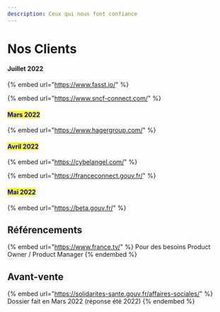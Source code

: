 ```yaml
---
description: Ceux qui nous font confiance
---
```


# Nos Clients

#### Juillet 2022

{% embed url="https://www.fasst.io/" %}

{% embed url="https://www.sncf-connect.com/" %}

#### <mark style="color:blue;">Mars 2022</mark>

{% embed url="https://www.hagergroup.com/" %}

#### <mark style="color:blue;">Avril 2022</mark>

{% embed url="https://cybelangel.com/" %}

{% embed url="https://franceconnect.gouv.fr/" %}

#### <mark style="color:blue;">Mai 2022</mark>

{% embed url="https://beta.gouv.fr/" %}

## Référencements&#x20;

{% embed url="https://www.france.tv/" %}
Pour des besoins Product Owner / Product Manager
{% endembed %}

## Avant-vente &#x20;

{% embed url="https://solidarites-sante.gouv.fr/affaires-sociales/" %}
Dossier fait en Mars 2022 (réponse été 2022)&#x20;
{% endembed %}
